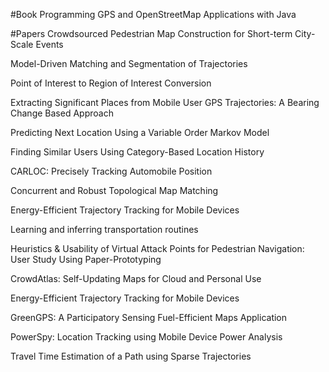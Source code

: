 #Book
Programming GPS and OpenStreetMap Applications with Java

#Papers
Crowdsourced Pedestrian Map Construction for Short-term City-Scale Events


Model-Driven Matching and Segmentation of Trajectories


Point of Interest to Region of Interest Conversion


Extracting Significant Places from Mobile User GPS Trajectories: A Bearing Change Based Approach


Predicting Next Location Using a Variable Order Markov Model


Finding Similar Users Using Category-Based Location History


CARLOC: Precisely Tracking Automobile Position


Concurrent and Robust Topological Map Matching


Energy-Efficient Trajectory Tracking for Mobile Devices


Learning and inferring transportation routines


Heuristics & Usability of Virtual Attack Points for Pedestrian Navigation: User Study Using Paper-Prototyping


CrowdAtlas: Self-Updating Maps for Cloud and Personal Use


Energy-Efficient Trajectory Tracking for Mobile Devices


GreenGPS: A Participatory Sensing Fuel-Efficient Maps Application


PowerSpy: Location Tracking using Mobile Device Power Analysis


Travel Time Estimation of a Path using Sparse Trajectories















